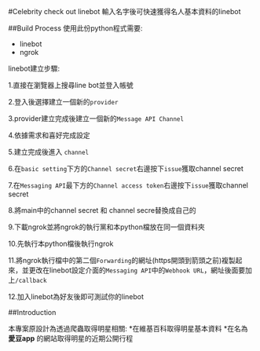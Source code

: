 #Celebrity check out linebot
輸入名字後可快速獲得名人基本資料的linebot

##Build Process
使用此份python程式需要:

* linebot
* ngrok

linebot建立步驟:

1.直接在瀏覽器上搜尋line bot並登入帳號

2.登入後選擇建立一個新的`provider`

3.provider建立完成後建立一個新的`Message API Channel`

4.依據需求和喜好完成設定

5.建立完成後進入 `channel`

6.在`basic setting`下方的`Channel secret`右邊按下`issue`獲取channel secret

7.在`Messaging API`最下方的`Channel access token`右邊按下`issue`獲取channel secret

8.將main中的channel secret 和 channel secre替換成自己的

9.下載ngrok並將ngrok的執行黨和本python檔放在同一個資料夾

10.先執行本python檔後執行ngrok

11.將ngrok執行檔中的第二個`Forwarding`的網址(https開頭到箭頭之前)複製起來，並更改在linebot設定介面的`Messaging API`中的`Webhook URL`，網址後面要加上`/callback`

12.加入linebot為好友後即可測試你的linebot


##Introduction

本專案原設計為透過爬蟲取得明星相關:
*在維基百科取得明星基本資料
*在名為 **愛豆app** 的網站取得明星的近期公開行程

